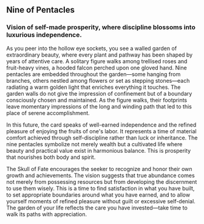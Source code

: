 ## Nine of Pentacles
### Vision of self-made prosperity, where discipline blossoms into luxurious independence.

As you peer into the hollow eye sockets, you see a walled garden of extraordinary beauty, where every plant and pathway has been shaped by years of attentive care. A solitary figure walks among trellised roses and fruit-heavy vines, a hooded falcon perched upon one gloved hand. Nine pentacles are embedded throughout the garden—some hanging from branches, others nestled among flowers or set as stepping stones—each radiating a warm golden light that enriches everything it touches. The garden walls do not give the impression of confinement but of a boundary consciously chosen and maintained. As the figure walks, their footprints leave momentary impressions of the long and winding path that led to this place of serene accomplishment.

In this future, the card speaks of well-earned independence and the refined pleasure of enjoying the fruits of one's labor. It represents a time of material comfort achieved through self-discipline rather than luck or inheritance. The nine pentacles symbolize not merely wealth but a cultivated life where beauty and practical value exist in harmonious balance. This is prosperity that nourishes both body and spirit.

The Skull of Fate encourages the seeker to recognize and honor their own growth and achievements. The vision suggests that true abundance comes not merely from possessing resources but from developing the discernment to use them wisely. This is a time to find satisfaction in what you have built, to set appropriate boundaries around what you have earned, and to allow yourself moments of refined pleasure without guilt or excessive self-denial. The garden of your life reflects the care you have invested—take time to walk its paths with appreciation.